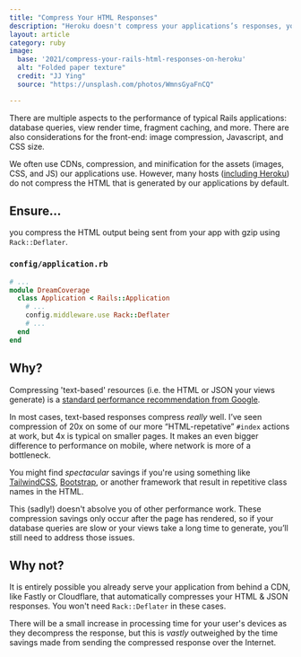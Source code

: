 ```yaml
---
title: "Compress Your HTML Responses"
description: "Heroku doesn't compress your applications’s responses, you should."
layout: article
category: ruby
image:
  base: '2021/compress-your-rails-html-responses-on-heroku'
  alt: "Folded paper texture"
  credit: "JJ Ying"
  source: "https://unsplash.com/photos/WmnsGyaFnCQ"

---
```


There are multiple aspects to the performance of typical Rails applications: database queries, view render time, fragment caching, and more. There are also considerations for the front-end: image compression, Javascript, and CSS size.

We often use CDNs, compression, and minification for the assets (images, CSS, and JS) our applications use. However, many hosts ([including Heroku](https://devcenter.heroku.com/articles/compressing-http-messages-with-gzip)) do not compress the HTML that is generated by our applications by default.


## Ensure...

you compress the HTML output being sent from your app with gzip using `Rack::Deflater`.

### `config/application.rb`

```ruby
# ...
module DreamCoverage
  class Application < Rails::Application
    # ...
    config.middleware.use Rack::Deflater
    # ...
  end
end
```


## Why?

Compressing 'text-based' resources (i.e. the HTML or JSON your views generate) is a [standard performance recommendation from Google](https://web.dev/uses-text-compression/).

In most cases, text-based responses compress _really_ well. I’ve seen compression of 20x on some of our more “HTML-repetative” `#index` actions at work, but 4x is typical on smaller pages. It makes an even bigger difference to performance on mobile, where network is more of a bottleneck.

You might find _spectacular_ savings if you're using something like [TailwindCSS](https://tailwindcss.com), [Bootstrap](https://getbootstrap.com), or another framework that result in repetitive class names in the HTML.

This (sadly!) doesn't absolve you of other performance work. These compression savings only occur after the page has rendered, so if your database queries are slow or your views take a long time to generate, you’ll still need to address those issues.


## Why not?

It is entirely possible you already serve your application from behind a CDN, like Fastly or Cloudflare, that automatically compresses your HTML & JSON responses. You won't need `Rack::Deflater` in these cases.

There will be a small increase in processing time for your user's devices as they decompress the response, but this is _vastly_ outweighed by the time savings made from sending the compressed response over the Internet.
